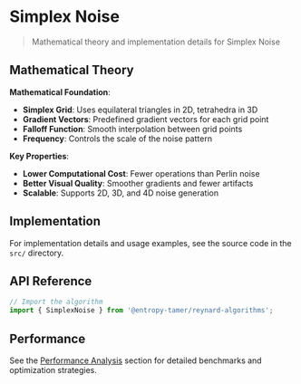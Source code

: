 # Simplex Noise

> Mathematical theory and implementation details for Simplex Noise

## Mathematical Theory

**Mathematical Foundation**:

- **Simplex Grid**: Uses equilateral triangles in 2D, tetrahedra in 3D
- **Gradient Vectors**: Predefined gradient vectors for each grid point
- **Falloff Function**: Smooth interpolation between grid points
- **Frequency**: Controls the scale of the noise pattern

**Key Properties**:

- **Lower Computational Cost**: Fewer operations than Perlin noise
- **Better Visual Quality**: Smoother gradients and fewer artifacts
- **Scalable**: Supports 2D, 3D, and 4D noise generation

## Implementation

For implementation details and usage examples, see the source code in the `src/` directory.

## API Reference

```typescript
// Import the algorithm
import { SimplexNoise } from '@entropy-tamer/reynard-algorithms';
```

## Performance

See the [Performance Analysis](../performance/) section for detailed benchmarks and optimization strategies.
